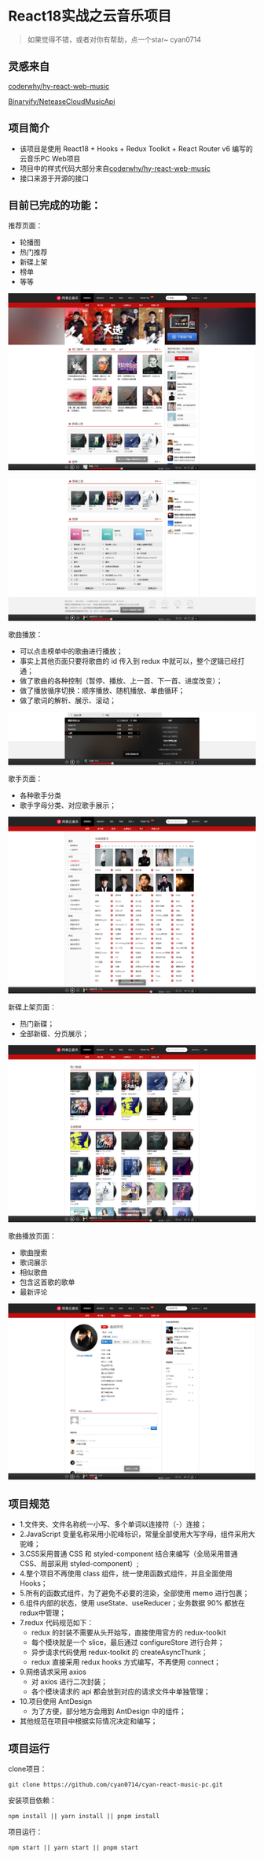 # React18实战之云音乐项目

> 如果觉得不错，或者对你有帮助，点一个star~ cyan0714

## 灵感来自

[coderwhy/hy-react-web-music](https://github.com/coderwhy/hy-react-web-music)

[Binaryify/NeteaseCloudMusicApi](https://github.com/Binaryify/NeteaseCloudMusicApi)

## 项目简介

* 该项目是使用 React18 + Hooks + Redux Toolkit + React Router v6 编写的云音乐PC Web项目
* 项目中的样式代码大部分来自[coderwhy/hy-react-web-music](https://github.com/coderwhy/hy-react-web-music)
* 接口来源于开源的接口

## 目前已完成的功能：

推荐页面：

* 轮播图
* 热门推荐
* 新碟上架
* 榜单
* 等等

![推荐页面](https://raw.githubusercontent.com/cyan0714/cyan-react-music-pc/master/src/assets/imgs/readme/recommend1.png)

![推荐页面](https://raw.githubusercontent.com/cyan0714/cyan-react-music-pc/master/src/assets/imgs/readme/recommend2.png)

歌曲播放：

* 可以点击榜单中的歌曲进行播放；
* 事实上其他页面只要将歌曲的 id 传入到 redux 中就可以，整个逻辑已经打通；
* 做了歌曲的各种控制（暂停、播放、上一首、下一首、进度改变）；
* 做了播放循序切换：顺序播放、随机播放、单曲循环；
* 做了歌词的解析、展示、滚动；

![歌曲播放](https://raw.githubusercontent.com/cyan0714/cyan-react-music-pc/master/src/assets/imgs/readme/playlist.png)

歌手页面：

* 各种歌手分类
* 歌手字母分类、对应歌手展示；

![歌手页面](https://raw.githubusercontent.com/cyan0714/cyan-react-music-pc/master/src/assets/imgs/readme/artist.png)

新碟上架页面：

* 热门新碟；
* 全部新碟、分页展示；

![新碟上架页面](https://raw.githubusercontent.com/cyan0714/cyan-react-music-pc/master/src/assets/imgs/readme/album.png)

歌曲播放页面：

* 歌曲搜索
* 歌词展示
* 相似歌曲
* 包含这首歌的歌单
* 最新评论

![歌曲播放页面](https://raw.githubusercontent.com/cyan0714/cyan-react-music-pc/master/src/assets/imgs/readme/player-page.png)

## 项目规范
* 1.文件夹、文件名称统一小写、多个单词以连接符（-）连接；
* 2.JavaScript 变量名称采用小驼峰标识，常量全部使用大写字母，组件采用大驼峰；
* 3.CSS采用普通 CSS 和 styled-component 结合来编写（全局采用普通 CSS、局部采用 styled-component）;
* 4.整个项目不再使用 class 组件，统一使用函数式组件，并且全面使用 Hooks；
* 5.所有的函数式组件，为了避免不必要的渲染，全部使用 memo 进行包裹；
* 6.组件内部的状态，使用 useState、useReducer；业务数据 90% 都放在redux中管理；
* 7.redux 代码规范如下：
  * redux 的封装不需要从头开始写，直接使用官方的 redux-toolkit
  * 每个模块就是一个 slice，最后通过 configureStore 进行合并；
  * 异步请求代码使用 redux-toolkit 的 createAsyncThunk；
  * redux 直接采用 redux hooks 方式编写，不再使用 connect；
* 9.网络请求采用 axios
  * 对 axios 进行二次封装；
  * 各个模块请求的 api 都会放到对应的请求文件中单独管理；
* 10.项目使用 AntDesign
  * 为了方便，部分地方会用到 AntDesign 中的组件；
* 其他规范在项目中根据实际情况决定和编写；

## 项目运行

clone项目：

```
git clone https://github.com/cyan0714/cyan-react-music-pc.git
```

安装项目依赖：

```shell
npm install || yarn install || pnpm install
```

项目运行：

```shell
npm start || yarn start || pnpm start
```



